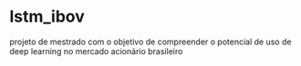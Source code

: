 # lstm_ibov
projeto de mestrado com o objetivo de compreender o potencial de uso de deep learning no mercado acionário brasileiro
